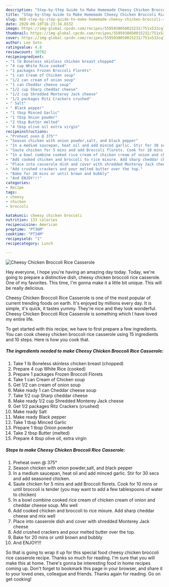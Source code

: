 ```yaml
---
description: "Step-by-Step Guide to Make Homemade Cheesy Chicken Broccoli Rice Casserole"
title: "Step-by-Step Guide to Make Homemade Cheesy Chicken Broccoli Rice Casserole"
slug: 968-step-by-step-guide-to-make-homemade-cheesy-chicken-broccoli-rice-casserole
date: 2020-09-10T16:23:34.033Z
image: https://img-global.cpcdn.com/recipes/5595938050015232/751x532cq70/cheesy-chicken-broccoli-rice-casserole-recipe-main-photo.jpg
thumbnail: https://img-global.cpcdn.com/recipes/5595938050015232/751x532cq70/cheesy-chicken-broccoli-rice-casserole-recipe-main-photo.jpg
cover: https://img-global.cpcdn.com/recipes/5595938050015232/751x532cq70/cheesy-chicken-broccoli-rice-casserole-recipe-main-photo.jpg
author: Leo Soto
ratingvalue: 4.8
reviewcount: 30702
recipeingredient:
- "1 lb Boneless skinless chicken breast chopped"
- "4 cup White Rice cooked"
- "1 packages Frozen Broccoli Florets"
- "1 can Cream of Chicken soup"
- "1/2 can cream of onion soup"
- "1 can Cheddar cheese soup"
- "1/2 cup Sharp cheddar cheese"
- "1/2 cup Shredded Monterey Jack cheese"
- "1/2 packages Ritz Crackers crushed"
- " Salt"
- " Black pepper"
- "1 tbsp Minced Garlic"
- "1 tbsp Onion powder"
- "2 tbsp Butter melted"
- "4 tbsp olive oil extra virgin"
recipeinstructions:
- "Preheat oven @ 375°"
- "Season chicken with onion powder,salt, and black pepper"
- "In a medium saucepan, heat oil and add minced garlic. Stir for 30 secs and add seasoned chicken."
- "Saute chicken for 5 mins and add Broccoli florets. Cook for 10 mins or until broccoli is tender (you may want to add a few tablespoons of water to chicken)"
- "In a bowl combine cooked rice cream of chicken cream of onion and cheddar cheese soup. Mix well"
- "Add cooked chicken and broccoli to rice mixure. Add sharp cheddar cheese and mix well"
- "Place into casserole dish and cover with shredded Monterey Jack cheese"
- "Add crushed crackers and pour melted butter over the top."
- "Bake for 20 mins or until brown and bubbly"
- "And ENJOY!!!"
categories:
- Recipe
tags:
- cheesy
- chicken
- broccoli

katakunci: cheesy chicken broccoli 
nutrition: 133 calories
recipecuisine: American
preptime: "PT36M"
cooktime: "PT34M"
recipeyield: "1"
recipecategory: Lunch

---
```



![Cheesy Chicken Broccoli Rice Casserole](https://img-global.cpcdn.com/recipes/5595938050015232/751x532cq70/cheesy-chicken-broccoli-rice-casserole-recipe-main-photo.jpg)

Hey everyone, I hope you're having an amazing day today. Today, we're going to prepare a distinctive dish, cheesy chicken broccoli rice casserole. One of my favorites. This time, I'm gonna make it a little bit unique. This will be really delicious.

Cheesy Chicken Broccoli Rice Casserole is one of the most popular of current trending foods on earth. It's enjoyed by millions every day. It is simple, it's quick, it tastes yummy. They're nice and they look wonderful. Cheesy Chicken Broccoli Rice Casserole is something which I have loved my entire life.




To get started with this recipe, we have to first prepare a few ingredients. You can cook cheesy chicken broccoli rice casserole using 15 ingredients and 10 steps. Here is how you cook that.

<!--inarticleads1-->

##### The ingredients needed to make Cheesy Chicken Broccoli Rice Casserole:

1. Take 1 lb Boneless skinless chicken breast (chopped)
1. Prepare 4 cup White Rice (cooked)
1. Prepare 1 packages Frozen Broccoli Florets
1. Take 1 can Cream of Chicken soup
1. Get 1/2 can cream of onion soup
1. Make ready 1 can Cheddar cheese soup
1. Take 1/2 cup Sharp cheddar cheese
1. Make ready 1/2 cup Shredded Monterey Jack cheese
1. Get 1/2 packages Ritz Crackers (crushed)
1. Make ready  Salt
1. Make ready  Black pepper
1. Take 1 tbsp Minced Garlic
1. Prepare 1 tbsp Onion powder
1. Take 2 tbsp Butter (melted)
1. Prepare 4 tbsp olive oil, extra virgin




<!--inarticleads2-->

##### Steps to make Cheesy Chicken Broccoli Rice Casserole:

1. Preheat oven @ 375°
1. Season chicken with onion powder,salt, and black pepper
1. In a medium saucepan, heat oil and add minced garlic. Stir for 30 secs and add seasoned chicken.
1. Saute chicken for 5 mins and add Broccoli florets. Cook for 10 mins or until broccoli is tender (you may want to add a few tablespoons of water to chicken)
1. In a bowl combine cooked rice cream of chicken cream of onion and cheddar cheese soup. Mix well
1. Add cooked chicken and broccoli to rice mixure. Add sharp cheddar cheese and mix well
1. Place into casserole dish and cover with shredded Monterey Jack cheese
1. Add crushed crackers and pour melted butter over the top.
1. Bake for 20 mins or until brown and bubbly
1. And ENJOY!!!




So that is going to wrap it up for this special food cheesy chicken broccoli rice casserole recipe. Thanks so much for reading. I'm sure that you will make this at home. There's gonna be interesting food in home recipes coming up. Don't forget to bookmark this page in your browser, and share it to your loved ones, colleague and friends. Thanks again for reading. Go on get cooking!
